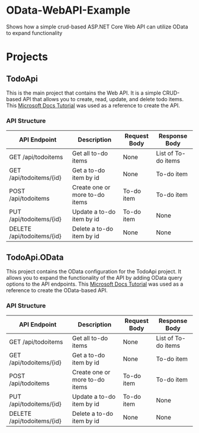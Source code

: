 # OData-WebAPI-Example
Shows how a simple crud-based ASP.NET Core Web API can utilize OData to expand functionality


# Projects
## TodoApi
This is the main project that contains the Web API. It is a simple CRUD-based API that allows you to create, read, update, and delete todo items.
This [Microsoft Docs Tutorial](https://learn.microsoft.com/en-us/aspnet/core/tutorials/first-web-api?view=aspnetcore-8.0&tabs=visual-studio)
was used as a reference to create the API.
### API Structure
| API Endpoint                    | Description                    | Request Body | Response Body       |
|---------------------------------|--------------------------------|--------------|---------------------|
| GET /api/todoitems	             | Get all to-do items	           | None         | List of To-do items |
| GET /api/todoitems/{id}	        | Get a to-do item by id         | None         | To-do item	         |
| POST /api/todoitems	            | Create one or more to-do items | To-do item	  | To-do item	         |
| PUT /api/todoitems/{id}	        | Update a to-do item by id      | To-do item	  | None                |
| DELETE /api/todoitems/{id}    	 | Delete a to-do item by id      | None         | None                |

## TodoApi.OData
This project contains the OData configuration for the TodoApi project. It allows you to expand the functionality of the API by adding OData query options to the API endpoints.
This [Microsoft Docs Tutorial](https://learn.microsoft.com/en-us/odata/webapi/first-odata-api) was used as a reference to create the OData-based API.
### API Structure
| API Endpoint                    | Description                    | Request Body | Response Body       |
|---------------------------------|--------------------------------|--------------|---------------------|
| GET /api/todoitems	             | Get all to-do items	           | None         | List of To-do items |
| GET /api/todoitems/{id}	        | Get a to-do item by id         | None         | To-do item	         |
| POST /api/todoitems	            | Create one or more to-do items | To-do item	  | To-do item	         |
| PUT /api/todoitems/{id}	        | Update a to-do item by id      | To-do item	  | None                |
| DELETE /api/todoitems/{id}    	 | Delete a to-do item by id      | None         | None                |